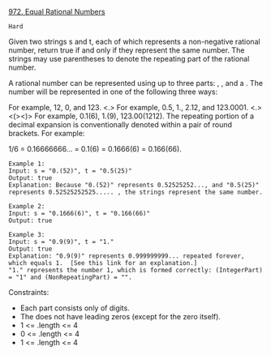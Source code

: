 [972. Equal Rational Numbers](https://leetcode.com/problems/equal-rational-numbers/description/)

`Hard`

Given two strings s and t, each of which represents a non-negative rational number, return true if and only if they represent the same number. The strings may use parentheses to denote the repeating part of the rational number.

A rational number can be represented using up to three parts: <IntegerPart>, <NonRepeatingPart>, and a <RepeatingPart>. The number will be represented in one of the following three ways:

<IntegerPart>
For example, 12, 0, and 123.
<IntegerPart><.><NonRepeatingPart>
For example, 0.5, 1., 2.12, and 123.0001.
<IntegerPart><.><NonRepeatingPart><(><RepeatingPart><)>
For example, 0.1(6), 1.(9), 123.00(1212).
The repeating portion of a decimal expansion is conventionally denoted within a pair of round brackets. For example:

1/6 = 0.16666666... = 0.1(6) = 0.1666(6) = 0.166(66).
 
```
Example 1:
Input: s = "0.(52)", t = "0.5(25)"
Output: true
Explanation: Because "0.(52)" represents 0.52525252..., and "0.5(25)" represents 0.52525252525..... , the strings represent the same number.

Example 2:
Input: s = "0.1666(6)", t = "0.166(66)"
Output: true

Example 3:
Input: s = "0.9(9)", t = "1."
Output: true
Explanation: "0.9(9)" represents 0.999999999... repeated forever, which equals 1.  [See this link for an explanation.]
"1." represents the number 1, which is formed correctly: (IntegerPart) = "1" and (NonRepeatingPart) = "".
``` 

Constraints:

- Each part consists only of digits.
- The <IntegerPart> does not have leading zeros (except for the zero itself).
- 1 <= <IntegerPart>.length <= 4
- 0 <= <NonRepeatingPart>.length <= 4
- 1 <= <RepeatingPart>.length <= 4

